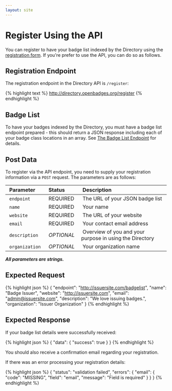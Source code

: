 ```yaml
---
layout: site
---
```


# Register Using the API

You can register to have your badge list indexed by the Directory using the [registration form](index#addbadges). If you're prefer to use the API, you can do so as follows.

## Registration Endpoint

The registration endpoint in the Directory API is `/register`:

{% highlight text %}
http://directory.openbadges.org/register
{% endhighlight %}

## Badge List

To have your badges indexed by the Directory, you must have a badge list endpoint prepared - this should return a JSON response including each of your badge class locations in an array. See [The Badge List Endpoint](badgelist-endpoint) for details.

## Post Data

To register via the API endpoint, you need to supply your registration information via a `POST` request. The parameters are as follows:

| &nbsp;__Parameter__&nbsp; | &nbsp;__Status__&nbsp; | &nbsp;__Description__&nbsp; |
| :------------ | :------- | :-------------- |
| &nbsp;`endpoint`&nbsp; | &nbsp;REQUIRED&nbsp; | &nbsp;The URL of your JSON badge list&nbsp; |
| &nbsp;`name`&nbsp; | &nbsp;REQUIRED&nbsp; | &nbsp;Your name&nbsp; |
| &nbsp;`website`&nbsp; | &nbsp;REQUIRED&nbsp; | &nbsp;The URL of your website&nbsp; |
| &nbsp;`email`&nbsp; | &nbsp;REQUIRED&nbsp; | &nbsp;Your contact email address&nbsp; |
| &nbsp;`description`&nbsp; | &nbsp;_OPTIONAL_&nbsp; | &nbsp;Overview of you and your purpose in using the Directory&nbsp; |
| &nbsp;`organization`&nbsp; | &nbsp;_OPTIONAL_&nbsp; | &nbsp;Your organization name&nbsp; |

___All parameters are strings.___

## Expected Request

{% highlight json %}
{
  "endpoint": "http://issuersite.com/badgelist",
  "name": "Badge Issuer",
  "website": "http://issuersite.com",
  "email": "admin@issuersite.com",
  "description": "We love issuing badges.",
  "organization": "Issuer Organization"
}
{% endhighlight %}

## Expected Response

If your badge list details were successfully received:

{% highlight json %}
{
  "data": { "success": true }
}
{% endhighlight %}

You should also receive a confirmation email regarding your registration.

If there was an error processing your registration details:

{% highlight json %}
{
  "status": "validation failed",
  "errors": {
    "email": {
      "code": "MISSING",
      "field": "email",
      "message": "Field is required"
    }
  }
}
{% endhighlight %}

